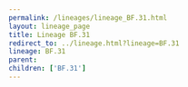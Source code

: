 ```yaml
---
permalink: /lineages/lineage_BF.31.html
layout: lineage_page
title: Lineage BF.31
redirect_to: ../lineage.html?lineage=BF.31
lineage: BF.31
parent: 
children: ['BF.31']
---
```

